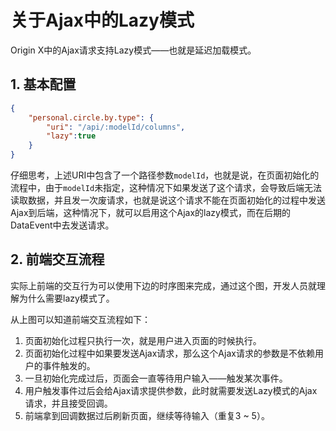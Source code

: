 # 关于Ajax中的Lazy模式

Origin X中的Ajax请求支持Lazy模式——也就是延迟加载模式。

## 1. 基本配置

```json
{
    "personal.circle.by.type": {
        "uri": "/api/:modelId/columns",
        "lazy":true
    }
}
```

仔细思考，上述URI中包含了一个路径参数`modelId`，也就是说，在页面初始化的流程中，由于`modelId`未指定，这种情况下如果发送了这个请求，会导致后端无法读取数据，并且发一次废请求，也就是说这个请求不能在页面初始化的过程中发送Ajax到后端，这种情况下，就可以启用这个Ajax的lazy模式，而在后期的DataEvent中去发送请求。

## 2. 前端交互流程

实际上前端的交互行为可以使用下边的时序图来完成，通过这个图，开发人员就理解为什么需要lazy模式了。



从上图可以知道前端交互流程如下：

1. 页面初始化过程只执行一次，就是用户进入页面的时候执行。
2. 页面初始化过程中如果要发送Ajax请求，那么这个Ajax请求的参数是不依赖用户的事件触发的。
3. 一旦初始化完成过后，页面会一直等待用户输入——触发某次事件。
4. 用户触发事件过后会给Ajax请求提供参数，此时就需要发送Lazy模式的Ajax请求，并且接受回调。
5. 前端拿到回调数据过后刷新页面，继续等待输入（重复3 ~ 5）。



